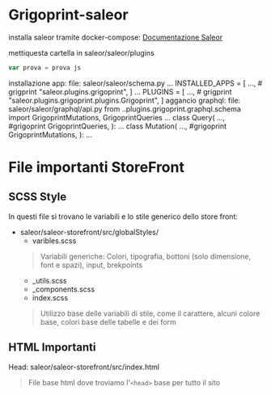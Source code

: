 # Grigoprint-saleor
installa saleor tramite docker-compose: [Documentazione Saleor](https://docs.saleor.io/docs/developer/installation/)

mettiquesta cartella in saleor/saleor/plugins
```javascript
var prova = prova js

```
installazione app: file: saleor/saleor/schema.py ... INSTALLED_APPS = [ ..., # grigprint "saleor.plugins.grigoprint", ] ... PLUGINS = [ ..., # grigprint "saleor.plugins.grigoprint.plugins.Grigoprint", ] aggancio graphql: file: saleor/saleor/graphql/api.py from ..plugins.grigoprint.graphql.schema import GrigoprintMutations, GrigoprintQueries ... class Query( ..., #grigoprint GrigoprintQueries, ): ... class Mutation( ..., #grigoprint GrigoprintMutations, ): ...


# File importanti StoreFront
## SCSS Style
In questi file si trovano le variabili e lo stile generico dello store front:

* saleor/saleor-storefront/src/globalStyles/
  * varibles.scss
  > Variabili generiche: Colori, tipografia, bottoni (solo dimensione, font e spazi), input, brekpoints
  * _utils.scss
  * _components.scss
  * index.scss
  > Utilizzo base delle variabili di stile, come il carattere, alcuni colore base, colori base delle tabelle e dei form
## HTML Importanti
Head: saleor/saleor-storefront/src/index.html
> File base html dove troviamo l'`<head>` base per tutto il sito 

